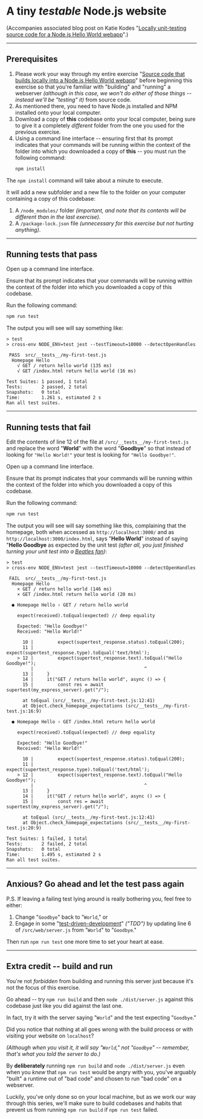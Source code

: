 # A tiny _testable_ Node.js website

(Accompanies associated blog post on Katie Kodes "[Locally unit-testing source code for a Node.js Hello World webapp](https://katiekodes.com/node-unit-test-jest/)".)

---

## Prerequisites

1. Please work your way through my entire exercise "[Source code that builds locally into a Node.js Hello World webapp](https://katiekodes.com/node-hello-world/)" before beginning this exercise so that you're familiar with "building" and "running" a webserver _(although in this case, we won't do either of those things -- instead we'll be "testing" it)_ from source code.
1. As mentioned there, you need to have Node.js installed and NPM installed onto your local computer.
1. Download a copy of **this** codebase onto your local computer, being sure to give it a completely _different_ folder from the one you used for the previous exercise.
1. Using a command line interface -- ensuring first that its prompt indicates that your commands will be running within the context of the folder into which you downloaded a copy of **this** -- you must run the following command:
    ```sh
    npm install
    ```

The `npm install` command will take about a minute to execute.

It will add a new subfolder and a new file to the folder on your computer containing a copy of this codebase:

1. A `/node_modules/` folder _(important, and note that its contents will be different than in the last exercise)_.
2. A `/package-lock.json` file _(unnecessary for this exercise but not hurting anything)_.

---

## Running tests that pass

Open up a command line interface.

Ensure that its prompt indicates that your commands will be running within the context of the folder into which you downloaded a copy of this codebase.

Run the following command:

```sh
npm run test
```

The output you will see will say something like:

```
> test
> cross-env NODE_ENV=test jest --testTimeout=10000 --detectOpenHandles

 PASS  src/__tests__/my-first-test.js
  Homepage Hello
    √ GET / return hello world (135 ms)
    √ GET /index.html return hello world (16 ms)

Test Suites: 1 passed, 1 total
Tests:       2 passed, 2 total
Snapshots:   0 total
Time:        1.261 s, estimated 2 s
Ran all test suites.
```

---

## Running tests that fail

Edit the contents of line 12 of the file at `/src/__tests__/my-first-test.js` and replace the word "**World**" with the word "**Goodbye**" so that instead of looking for `"Hello World!"` your test is looking for `"Hello Goodbye!"`.

Open up a command line interface.

Ensure that its prompt indicates that your commands will be running within the context of the folder into which you downloaded a copy of this codebase.

Run the following command:

```sh
npm run test
```

The output you will see will say something like this, complaining that the homepage, both when accessed as `http://localhost:3000/` and as `http://localhost:3000/index.html`, says "**Hello World**" instead of saying "**Hello Goodbye** as expected by the unit test _(after all, you just finished turning your unit test into a [Beatles fan](https://en.wikipedia.org/wiki/Hello,_Goodbye))_:

```
> test
> cross-env NODE_ENV=test jest --testTimeout=10000 --detectOpenHandles

 FAIL  src/__tests__/my-first-test.js
  Homepage Hello
    × GET / return hello world (146 ms)
    × GET /index.html return hello world (20 ms)

  ● Homepage Hello › GET / return hello world

    expect(received).toEqual(expected) // deep equality

    Expected: "Hello Goodbye!"
    Received: "Hello World!"

      10 |         expect(supertest_response.status).toEqual(200);
      11 |         expect(supertest_response.type).toEqual('text/html');
    > 12 |         expect(supertest_response.text).toEqual("Hello Goodbye!");
         |                                         ^
      13 |     }
      14 |     it("GET / return hello world", async () => {
      15 |         const res = await supertest(my_express_server).get("/");

      at toEqual (src/__tests__/my-first-test.js:12:41)
      at Object.check_homepage_expectations (src/__tests__/my-first-test.js:16:9)

  ● Homepage Hello › GET /index.html return hello world

    expect(received).toEqual(expected) // deep equality

    Expected: "Hello Goodbye!"
    Received: "Hello World!"

      10 |         expect(supertest_response.status).toEqual(200);
      11 |         expect(supertest_response.type).toEqual('text/html');
    > 12 |         expect(supertest_response.text).toEqual("Hello Goodbye!");
         |                                         ^
      13 |     }
      14 |     it("GET / return hello world", async () => {
      15 |         const res = await supertest(my_express_server).get("/");

      at toEqual (src/__tests__/my-first-test.js:12:41)
      at Object.check_homepage_expectations (src/__tests__/my-first-test.js:20:9)

Test Suites: 1 failed, 1 total
Tests:       2 failed, 2 total
Snapshots:   0 total
Time:        1.495 s, estimated 2 s
Ran all test suites.
```

---

## Anxious?  Go ahead and let the test pass again

P.S.  If leaving a failing test lying around is really bothering you, feel free to either:

1. Change "`Goodbye`" back to "`World`," or
2. Engage in some "[test-driven-development](https://en.wikipedia.org/wiki/Test-driven_development)" _("TDD")_ by updating line 6 of `/src/web/server.js` from "`World`" to "`Goodbye`."

Then run `npm run test` one more time to set your heart at ease.

---

## Extra credit -- build and run

You're not _forbidden_ from building and running this server just because it's not the focus of this exercise.

Go ahead -- try `npm run build` and then `node ./dist/server.js` against this codebase just like you did against the last one.

In fact, try it with the server saying "`World`" and the test expecting "`Goodbye`."

Did you notice that nothing at all goes wrong with the build process or with visiting your website on `localhost`?

_(Although when you visit it, it will say "`World`," not "`Goodbye`" -- remember, that's what you told the server to do.)_

By **deliberately** running `npm run build` and `node ./dist/server.js` even when you _knew_ that `npm run test` would be angry with you, you've arguably "built" a runtime out of "bad code" and chosen to run "bad code" on a webserver.

Luckily, you've only done so on your local machine, but as we work our way through this series, we'll make sure to build codebases and habits that prevent us from running `npm run build` if `npm run test` failed.
